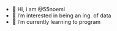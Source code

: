 - 👋 Hi, i am @55noemi
- 👀 I’m interested in being an ing. of data   
- 🌱 I’m currently learning to program 



<!---
55noemi/55noemi is a ✨ special ✨ repository because its `README.md` (this file) appears on your GitHub profile.
You can click the Preview link to take a look at your changes.
--->
